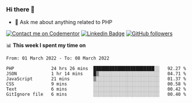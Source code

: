 ### Hi there 👋

<!--
**mustafaculban/mustafaculban** is a ✨ _special_ ✨ repository because its `README.md` (this file) appears on your GitHub profile.

Here are some ideas to get you started:

- 🌱 I’m currently learning ...
- 👯 I’m looking to collaborate on ...
- 🤔 I’m looking for help with ...
- 📫 How to reach me: ...
- 😄 Pronouns: ...
- ⚡ Fun fact: ...

-->
- 💬 Ask me about anything related to PHP

[![Contact me on Codementor](https://www.codementor.io/m-badges/karamusluk/book-session.svg)](https://www.codementor.io/@karamusluk?refer=badge)
[![Linkedin Badge](https://img.shields.io/badge/-Mustafa%20Culban-blue?style=social&logo=Linkedin&logoColor=blue&link=https://www.linkedin.com/in/mustafaculban/)](https://www.linkedin.com/in/mustafaculban/) 
[![GitHub followers](https://img.shields.io/github/followers/karamusluk?label=Follow&style=social)](https://github.com/karamusluk/?tab=follow)


📊 **This week I spent my time on**
<!--START_SECTION:waka-->

```text
From: 01 March 2022 - To: 08 March 2022

PHP              24 hrs 26 mins  ███████████████████████░░   92.27 %
JSON             1 hr 14 mins    █▒░░░░░░░░░░░░░░░░░░░░░░░   04.71 %
JavaScript       21 mins         ▒░░░░░░░░░░░░░░░░░░░░░░░░   01.37 %
CSS              9 mins          ░░░░░░░░░░░░░░░░░░░░░░░░░   00.58 %
Text             6 mins          ░░░░░░░░░░░░░░░░░░░░░░░░░   00.42 %
GitIgnore file   6 mins          ░░░░░░░░░░░░░░░░░░░░░░░░░   00.40 %
```

<!--END_SECTION:waka-->

